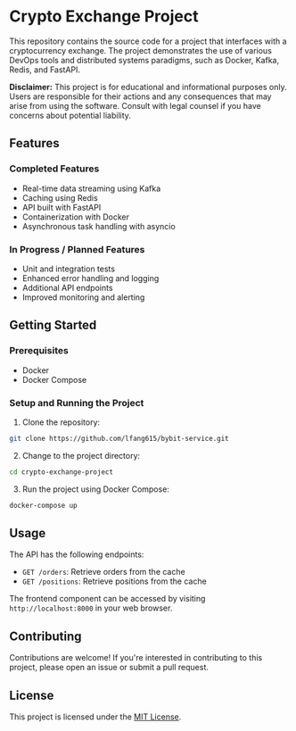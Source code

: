 # Crypto Exchange Project

This repository contains the source code for a project that interfaces with a cryptocurrency exchange. The project demonstrates the use of various DevOps tools and distributed systems paradigms, such as Docker, Kafka, Redis, and FastAPI.

**Disclaimer:** This project is for educational and informational purposes only. Users are responsible for their actions and any consequences that may arise from using the software. Consult with legal counsel if you have concerns about potential liability.

## Features

### Completed Features

- Real-time data streaming using Kafka
- Caching using Redis
- API built with FastAPI
- Containerization with Docker
- Asynchronous task handling with asyncio

### In Progress / Planned Features

- Unit and integration tests
- Enhanced error handling and logging
- Additional API endpoints
- Improved monitoring and alerting

## Getting Started

### Prerequisites

- Docker
- Docker Compose

### Setup and Running the Project

1. Clone the repository:

```bash
git clone https://github.com/lfang615/bybit-service.git
```

2. Change to the project directory:

```bash
cd crypto-exchange-project
```

3. Run the project using Docker Compose:

```bash
docker-compose up
```

## Usage

The API has the following endpoints:

- `GET /orders`: Retrieve orders from the cache
- `GET /positions`: Retrieve positions from the cache

The frontend component can be accessed by visiting `http://localhost:8000` in your web browser.

## Contributing

Contributions are welcome! If you're interested in contributing to this project, please open an issue or submit a pull request.

## License

This project is licensed under the [MIT License](LICENSE).